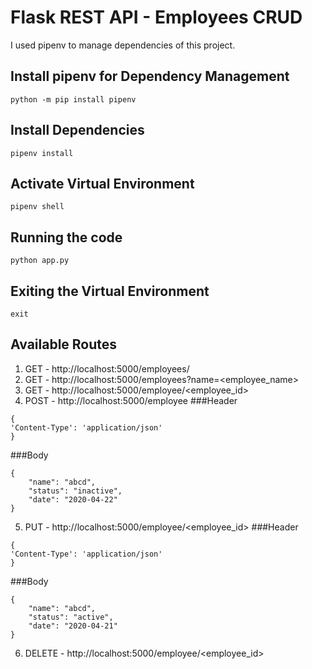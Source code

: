 # Flask REST API - Employees CRUD

I used pipenv to manage dependencies of this project.

## Install pipenv for Dependency Management
```
python -m pip install pipenv
```

## Install Dependencies
```
pipenv install
```

## Activate Virtual Environment
```
pipenv shell
```

## Running the code
```
python app.py
```

## Exiting the Virtual Environment
```
exit
```

## Available Routes
1) GET - http://localhost:5000/employees/
2) GET - http://localhost:5000/employees?name=<employee_name>
3) GET - http://localhost:5000/employee/<employee_id>
4) POST - http://localhost:5000/employee
###Header
```
{
'Content-Type': 'application/json'
}
```
###Body
```
{
	"name": "abcd", 
	"status": "inactive", 
	"date": "2020-04-22"
}
```
5) PUT - http://localhost:5000/employee/<employee_id>
###Header
```
{
'Content-Type': 'application/json'
}
```
###Body
```
{
	"name": "abcd", 
	"status": "active", 
	"date": "2020-04-21"
}
```
6) DELETE - http://localhost:5000/employee/<employee_id>
